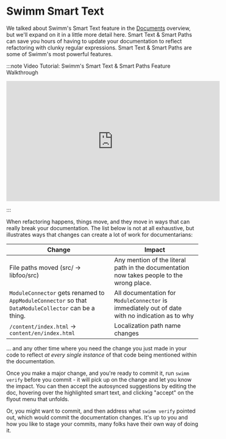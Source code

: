# Swimm Smart Text

We talked about Swimm's Smart Text feature in the [Documents](Documents#smart-text) overview, but we'll expand on it in a little more detail here. Smart Text & Smart Paths can save you hours of having to update your documentation to reflect refactoring with clunky regular expressions. Smart Text & Smart Paths are some of Swimm's most powerful features.

:::note Video Tutorial: Swimm's Smart Text & Smart Paths Feature Walkthrough

<iframe width="560" height="315" src="https://www.youtube-nocookie.com/embed/YylvDtK5yzk" title="YouTube video player" frameborder="0" allow="accelerometer; autoplay; clipboard-write; encrypted-media; gyroscope; picture-in-picture" allowfullscreen></iframe>

:::

When refactoring happens, things move, and they move in ways that can really break your documentation. The list below is not at all exhaustive, but illustrates ways that changes can create a lot of work for documentarians:

| Change | Impact |
| --- | --- |
| File paths moved (src/ -> libfoo/src) | Any mention of the literal path in the documentation now takes people to the wrong place. |
| `ModuleConnector` gets renamed to `AppModuleConnector` so that `DataModuleCollector` can be a  thing. | All documentation for `ModuleConnector` is immediately out of date with no indication as to why |
| `/content/index.html` -> `content/en/index.html` | Localization path name changes |

... and any other time where you need the change you just made in your code to reflect _at every single instance_ of that code being mentioned within the documentation.

Once you make a major change, and you're ready to commit it, run `swimm verify` before you commit - it will pick up on the change and let you know the impact. You can then accept the autosynced suggestions by editing the doc, hovering over the highlighted smart text, and clicking "accept" on the flyout menu that unfolds.

Or, you might want to commit, and then address what `swimm verify` pointed out, which would commit the documentation changes. It's up to you and how you like to stage your commits, many folks have their own way of doing it.